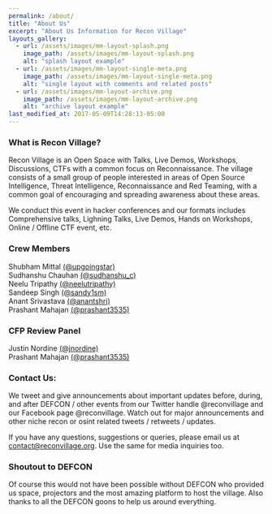 ```yaml
---
permalink: /about/
title: "About Us"
excerpt: "About Us Information for Recon Village"
layouts_gallery:
  - url: /assets/images/mm-layout-splash.png
    image_path: /assets/images/mm-layout-splash.png
    alt: "splash layout example"
  - url: /assets/images/mm-layout-single-meta.png
    image_path: /assets/images/mm-layout-single-meta.png
    alt: "single layout with comments and related posts"
  - url: /assets/images/mm-layout-archive.png
    image_path: /assets/images/mm-layout-archive.png
    alt: "archive layout example"
last_modified_at: 2017-05-09T14:28:13-05:00
---
```


### What is Recon Village?
Recon Village is an Open Space with Talks, Live Demos, Workshops, Discussions, CTFs with a common focus on Reconnaissance. The village consists of a small group of people interested in areas of Open Source Intelligence, Threat Intelligence, Reconnaissance and Red Teaming, with a common goal of encouraging and spreading awareness about these areas.

We conduct this event in hacker conferences and our formats includes Comprehensive talks, Lighning Talks, Live Demos, Hands on Workshops, Online / Offline CTF event, etc. 
### Crew Members
Shubham Mittal [(@upgoingstar)](https://twitter.com/upgoingstar)<br>
Sudhanshu Chauhan [(@sudhanshu_c)](https://twitter.com/sudhanshu_c)<br>
Neelu Tripathy [(@neelutripathy)](https://twitter.com/neelutripathy)<br>
Sandeep Singh [(@sandy1sm)](https://twitter.com/sandy1sm)<br>
Anant Srivastava [(@anantshri)](https://twitter.com/anantshri)<br>
Prashant Mahajan [(@prashant3535)](https://twitter.com/prashant3535)

### CFP Review Panel
Justin Nordine [(@jnordine)](https://twitter.com/jnordine)<br>
Prashant Mahajan [(@prashant3535)](https://twitter.com/prashant3535)

### Contact Us:
We tweet and give announcements about important updates before, during, and after DEFCON / other events from our Twitter handle @reconvillage and our Facebook page @reconvillage. Watch out for major announcements and other niche recon or osint related tweets / retweets / updates.

If you have any questions, suggestions or queries, please email us at contact@reconvillage.org. Use the same for media inquiries too.

### Shoutout to DEFCON
Of course this would not have been possible without DEFCON who provided us space, projectors and the most amazing platform to host the village. Also thanks to all the DEFCON goons to help us around everything. 


